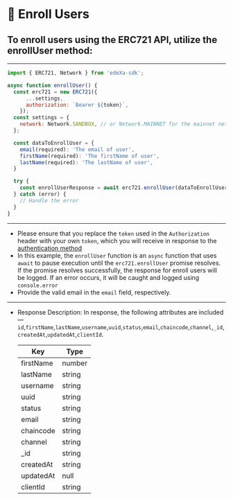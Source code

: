 # 📝 Enroll Users

## To enroll users using the ERC721 API, utilize the enrollUser method:

---

```SDK.js
import { ERC721, Network } from 'edeXa-sdk';

async function enrollUser() {
  const erc721 = new ERC721({
      ...settings,
      authorization: `Bearer ${token}`,
    });
  const settings = {
    network: Network.SANDBOX, // or Network.MAINNET for the mainnet network
  };

  const dataToEnrollUser = {
    email(required): 'The email of user',
    firstName(required): 'The firstName of user',
    lastName(required): 'The lastName of user',
  }

  try {
    const enrollUserResponse = await erc721.enrollUser(dataToEnrollUser);
  } catch (error) {
    // Handle the error
  }
}

```

---

- Please ensure that you replace the `token` used in the `Authorization` header with your own `token`, which you will receive in response to the [authentication method](./authenticate.md)
- In this example, the `enrollUser` function is an `async` function that uses `await` to pause execution until the `erc721.enrollUser` promise resolves. If the promise resolves successfully, the response for enroll users will be logged. If an error occurs, it will be caught and logged using `console.error`
- Provide the valid email in the `email` field, respectively.

---

- Response Description: In response, the following attributes are included— `id`,`firstName`,`lastName`,`username`,`uuid`,`status`,`email`,`chaincode`,`channel`,`_id`,`createdAt`,`updatedAt`,`clientId`.

  | Key       | Type   |
  | --------- | ------ |
  | firstName | number |
  | lastName  | string |
  | username  | string |
  | uuid      | string |
  | status    | string |
  | email     | string |
  | chaincode | string |
  | channel   | string |
  | _id       | string |
  | createdAt | string |
  | updatedAt |  null  |
  | clientId  | string |
  


